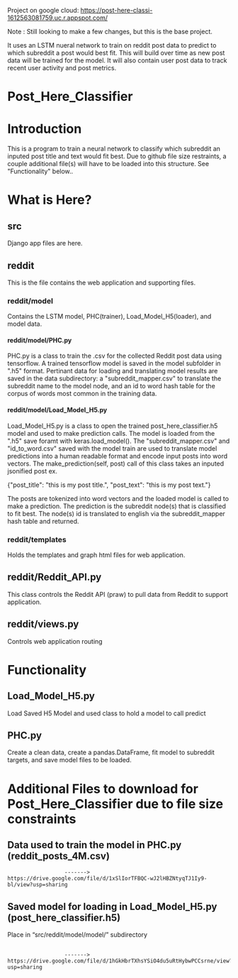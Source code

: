 Project on google cloud: 
  https://post-here-classi-1612563081759.uc.r.appspot.com/
  
Note : Still looking to make a few changes, but this is the base project.

It uses an LSTM nueral network to train on reddit post data to predict to which subreddit a post would best fit. This will build over time as new post data will be trained for the model. It will also contain user post data to track recent user activity and post metrics.

# Post_Here_Classifier


# Introduction
This is a program to train a neural network to classify which subreddit an inputed post title and text would fit best. Due to github file size restraints, a couple additional file(s) will have to be loaded into this structure. See "Functionality" below..

# What is Here?

## src
Django app files are here.

## reddit
This is the file contains the web application and supporting files.
  
  ### reddit/model
  Contains the LSTM model, PHC(trainer), Load_Model_H5(loader), and model data.
  
  #### reddit/model/PHC.py 
PHC.py is a class to train the .csv for the collected Reddit post data using tensorflow. A trained tensorflow model is saved in the model subfolder in ".h5" format. Pertinant data for loading and translating model results are saved in the data subdirectory: a "subreddit_mapper.csv" to translate the subreddit name to the model node, and an id to word hash table for the corpus of words most common in the training data. 

  #### reddit/model/Load_Model_H5.py 
Load_Model_H5.py is a class to open the trained post_here_classifier.h5 model and used to make prediction calls. The model is loaded from the ".h5" save foramt with keras.load_model(). The "subreddit_mapper.csv" and "id_to_word.csv" saved with the model train are used to translate model predictions into a human readable format and encode input posts into word vectors. The make_prediction(self, post) call of this class takes an inputed jsonified post ex. 

{"post_title": "this is my post title.", 
 "post_text": "this is my post text."}

The posts are tokenized into word vectors and the loaded model is called to make a prediction. The prediction is the subreddit node(s) that is classified to fit best. The node(s) id is translated to english via the subreddit_mapper hash table and returned.

  ### reddit/templates
  Holds the templates and graph html files for web application.
  
  ## reddit/Reddit_API.py
  This class controls the Reddit API (praw) to pull data from Reddit to support application.
  
  ## reddit/views.py
  Controls web application routing


# Functionality
  ## Load_Model_H5.py
  Load Saved H5 Model and used class to hold a model to call predict

  ## PHC.py
  Create a clean data, create a pandas.DataFrame, fit model to subreddit targets, and save model files to be loaded.



# Additional Files to download for Post_Here_Classifier due to file size constraints
  ## Data used to train the model in PHC.py (reddit_posts_4M.csv)
                      -------> https://drive.google.com/file/d/1xSlIorTFBQC-wJ2lHBZNtyqTJ1Iy9-bl/view?usp=sharing

  ## Saved model for loading in Load_Model_H5.py (post_here_classifier.h5)
  Place in “src/reddit/model/model/” subdirectory 
  ##
                      -------> https://drive.google.com/file/d/1hGkHbrTXhsYSiO4du5uRtHybwPCCsrne/view?usp=sharing
